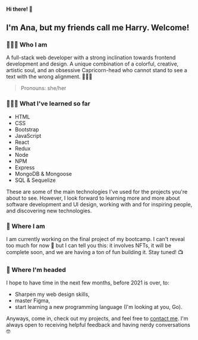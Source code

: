 #### Hi there! 👋
## I'm Ana, but my friends call me Harry. Welcome!


### 🙋🏻‍♀️ Who I am

A full-stack web developer with a strong inclination towards frontend development and design.
A unique combination of a colorful, creative, artistic soul, and an obsessive Capricorn-head who cannot stand to see a text with the wrong alignment. 🤦🏻‍♀️

> Pronouns: she/her


### 👩🏻‍🎓 What I've learned so far

- HTML
- CSS
- Bootstrap
- JavaScript
- React
- Redux
- Node
- NPM
- Express
- MongoDB & Mongoose
- SQL & Sequelize

These are some of the main technologies I've used for the projects you're about to see. However, I look forward to learning more and more about software development and UI design, working with and for inspiring people, and discovering new technologies. 



### 🌱 Where I am
I am currently working on the final project of my bootcamp. I can't reveal too much for now 🤭 but I can tell you this: it involves NFTs, it will be complete soon, and we are having a ton of fun building it. Stay tuned! 📺



### 🚀 Where I'm headed

I hope to have time in the next few months, before 2021 is over, to: 
- Sharpen my web design skills,
- master Figma,
- start learning a new programming language (I'm looking at you, Go).







Anyways, come in, check out my projects, and feel free to [contact me](https://www.linkedin.com/in/ana-harrington/). I'm always open to receiving helpful feedback and having nerdy conversations 🤓



